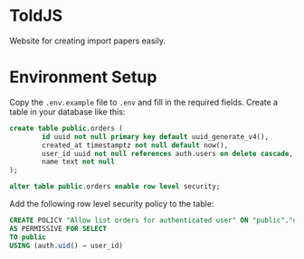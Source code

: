 # ToldJS
Website for creating import papers easily.

# Environment Setup
Copy the `.env.example` file to `.env` and fill in the required fields.
Create a table in your database like this: 
```sql
create table public.orders (
		id uuid not null primary key default uuid_generate_v4(),
		created_at timestamptz not null default now(),
		user_id uuid not null references auth.users on delete cascade,
		name text not null
);

alter table public.orders enable row level security;
```
Add the following row level security policy to the table:
```sql
CREATE POLICY "Allow list orders for authenticated user" ON "public"."orders"
AS PERMISSIVE FOR SELECT
TO public
USING (auth.uid() = user_id)
```